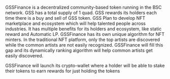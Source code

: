 GSSFinance is a decentralized community-based token running in the BSC network. GSS has a total supply of 1 quad. GSS rewards its holders each time there is a buy and sell of GSS token. GSS Plan to develop NFT marketplace and ecosystem which will help talented people across industries.
It has multiple benefits for its holders and ecosystem, like static reward and Automatic LP. 
GSSFinance has its own unique algorithm for NFT minters. In the traditional NFT platform, only the top artists are discovered while the common artists are not easily recognized. GSSFinance will fill this gap and its dynamically ranking algorithm will help common artists get easily discovered.

GSSFinance will launch its crypto-wallet where a holder will be able to stake their tokens to earn rewards for just holding the tokens

